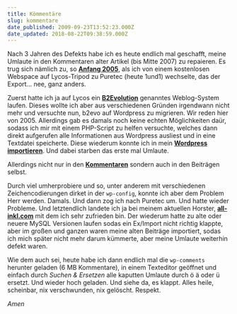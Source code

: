 ```yaml
---
title: Kömmentäre
slug: kommentare
date_published: 2009-09-23T13:52:23.000Z
date_updated: 2018-08-22T09:38:59.000Z
---
```


Nach 3 Jahren des Defekts habe ich es heute endlich mal geschafft, meine Umlaute in den Kommentaren alter Artikel (bis Mitte 2007) zu repaieren. Es trug sich nämlich zu, so **[Anfang 2005](__GHOST_URL__/11/ich-habe-nun-ein-weblog)**, als ich von einem kostenlosen Webspace auf Lycos-Tripod zu Puretec (heute 1und1) wechselte, das der Export... nee, ganz anders.

Zuerst hatte ich ja auf Lycos ein [**B2Evolution**](http://b2evolution.net/) genanntes Weblog-System laufen. Dieses wollte ich aber aus verschiedenen Gründen irgendwann nicht mehr und versuchte nun, b2evo auf Wordpress zu migrieren. Wir reden hier von 2005. Allerdings gab es damals noch keine echten Möglichkeiten daür, sodass ich mir mit einem PHP-Script zu helfen versuchte, welches dann direkt aufgerufen alle Informationen aus Wordpress ausliest und in eine Textdatei speicherte. Diese wiederum konnte ich in mein [**Wordpress importieren**](__GHOST_URL__/09/von-b2evolution-zu-wordpress). Und dabei starben das erste mal Umlaute.

Allerdings nicht nur in den **[Kommentaren](__GHOST_URL__/24/wie-schnell-die-zeit-vergeht)** sondern auch in den Beiträgen selbst.

Durch viel umherprobiere und so, unter anderem mit verschiedenen Zeichencodierungen dirket in der `wp-config`, konnte ich aber dem Problem Herr werden. Damals. Und dann zog ich nach Puretec um. Und hatte wieder Probleme. Und letztendlich landete ich ja bei meinem aktuellen Horster, [**all-inkl.com**](http://www.all-inkl.com/index.php?partner=242411) mit dem ich sehr zufrieden bin. Der wiederum hatte zu alte oder neuere MySQL Versionen laufen sodas ein Ex/Import nicht richtig klappte, aber im großen und ganzen waren meine alten Beiträge importiert, sodas ich mich später nicht mehr darum kümmerte, aber meine Umlaute weiterhin defekt waren.

Wie dem auch sei, heute habe ich dann endlich mal die `wp-comments` herunter geladen (6 MB Kommentare), in einem Texteditor geöffnet und einfach durch *Suchen & Ersetzen* alle kaputten Umlaute durch ö ä oder ü ersetzt. Und wieder hoch geladen. Und siehe da, es klappt. Alles heile, scheinbar, nix verschwunden, nix gelöscht. Respekt.

*Amen*
